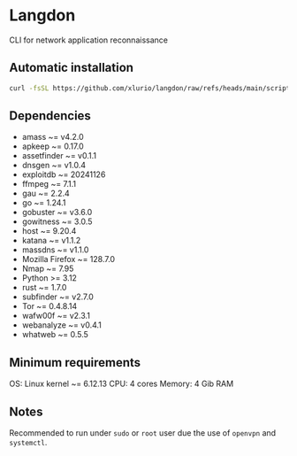 # Langdon

CLI for network application reconnaissance


## Automatic installation

```bash
curl -fsSL https://github.com/xlurio/langdon/raw/refs/heads/main/scripts/install.sh | bash - PROJECT_DIRECTORY
```


## Dependencies

- amass ~= v4.2.0
- apkeep ~= 0.17.0
- assetfinder ~= v0.1.1
- dnsgen ~= v1.0.4
- exploitdb ~= 20241126
- ffmpeg ~= 7.1.1
- gau ~= 2.2.4
- go ~= 1.24.1
- gobuster ~= v3.6.0
- gowitness ~= 3.0.5
- host ~= 9.20.4
- katana ~= v1.1.2
- massdns ~= v1.1.0
- Mozilla Firefox ~= 128.7.0
- Nmap ~= 7.95
- Python >= 3.12
- rust ~= 1.7.0
- subfinder ~= v2.7.0
- Tor ~= 0.4.8.14
- wafw00f ~= v2.3.1
- webanalyze ~= v0.4.1
- whatweb ~= 0.5.5


## Minimum requirements

OS: Linux kernel ~= 6.12.13
CPU: 4 cores
Memory: 4 Gib RAM


## Notes

Recommended to run under `sudo` or `root` user due the use of `openvpn` and `systemctl`.

